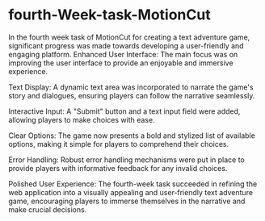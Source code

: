# fourth-Week-task-MotionCut
In the fourth week task of MotionCut for creating a text adventure game, significant progress was made towards developing a user-friendly and engaging platform. 
Enhanced User Interface: The main focus was on improving the user interface to provide an enjoyable and immersive experience.

Text Display: A dynamic text area was incorporated to narrate the game's story and dialogues, ensuring players can follow the narrative seamlessly.

Interactive Input: A "Submit" button and a text input field were added, allowing players to make choices with ease.

Clear Options: The game now presents a bold and stylized list of available options, making it simple for players to comprehend their choices.

Error Handling: Robust error handling mechanisms were put in place to provide players with informative feedback for any invalid choices.

Polished User Experience: The fourth-week task succeeded in refining the web application into a visually appealing and user-friendly text adventure game, encouraging players to immerse themselves in the narrative and make crucial decisions.
